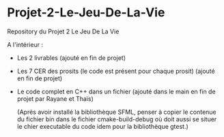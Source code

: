# Projet-2-Le-Jeu-De-La-Vie

Repository du Projet 2 Le Jeu De La Vie

A l'intérieur :

- Les 2 livrables (ajouté en fin de projet)
- Les 7 CER des prosits (le code est présent pour chaque prosit) (ajouté en fin de projet)
- Le code complet en C++ dans un fichier (ajouté dans le main en fin de projet par Rayane et Thaïs)

  (Après avoir installé la bibliothèque SFML, penser à copier le contenue du fichier bin dans le fichier cmake-build-debug où doit aussi se situer le chier executable du code idem pour la bibliothèque gtest.)  
